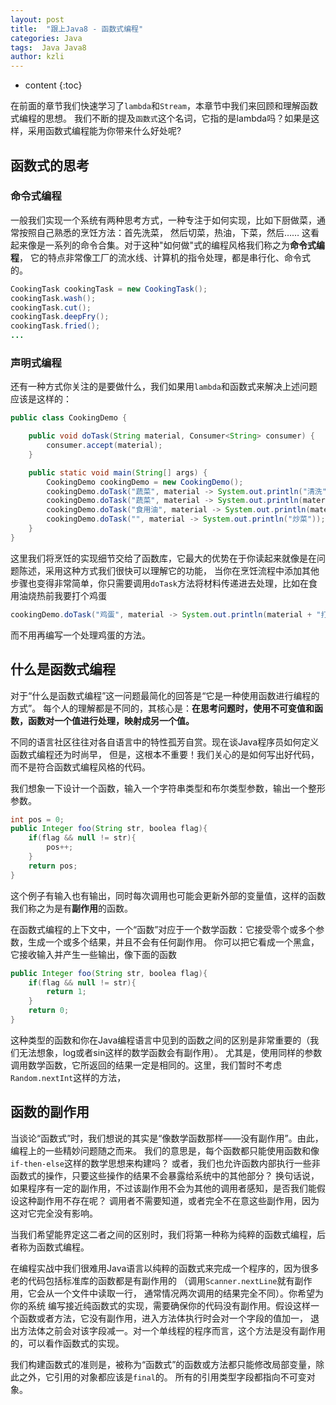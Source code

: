 ```yaml
---
layout: post
title:  "跟上Java8 - 函数式编程"
categories: Java
tags:  Java Java8
author: kzli
---
```


* content
{:toc}

在前面的章节我们快速学习了`lambda`和`Stream`，本章节中我们来回顾和理解函数式编程的思想。
我们不断的提及`函数式`这个名词，它指的是lambda吗？如果是这样，采用函数式编程能为你带来什么好处呢?



<!-- more -->


## 函数式的思考

### 命令式编程

一般我们实现一个系统有两种思考方式，一种专注于如何实现，比如下厨做菜，通常按照自己熟悉的烹饪方法：首先洗菜，
然后切菜，热油，下菜，然后…… 这看起来像是一系列的命令合集。对于这种"如何做"式的编程风格我们称之为**命令式编程**，
它的特点非常像工厂的流水线、计算机的指令处理，都是串行化、命令式的。

```java
CookingTask cookingTask = new CookingTask();
cookingTask.wash();
cookingTask.cut();
cookingTask.deepFry();
cookingTask.fried();
...
```

### 声明式编程

还有一种方式你关注的是要做什么，我们如果用`lambda`和函数式来解决上述问题应该是这样的：

```java
public class CookingDemo {

    public void doTask(String material, Consumer<String> consumer) {
        consumer.accept(material);
    }

    public static void main(String[] args) {
        CookingDemo cookingDemo = new CookingDemo();
        cookingDemo.doTask("蔬菜", material -> System.out.println("清洗" + material));
        cookingDemo.doTask("蔬菜", material -> System.out.println(material + "切片"));
        cookingDemo.doTask("食用油", material -> System.out.println(material + "烧热"));
        cookingDemo.doTask("", material -> System.out.println("炒菜"));
    }
}
```

这里我们将烹饪的实现细节交给了函数库，它最大的优势在于你读起来就像是在问题陈述，采用这种方式我们很快可以理解它的功能，
当你在烹饪流程中添加其他步骤也变得非常简单，你只需要调用`doTask`方法将材料传递进去处理，比如在食用油烧热前我要打个鸡蛋

```java
cookingDemo.doTask("鸡蛋", material -> System.out.println(material + "打碎搅拌均匀"));
```

而不用再编写一个处理鸡蛋的方法。

## 什么是函数式编程

对于“什么是函数式编程”这一问题最简化的回答是“它是一种使用函数进行编程的方式”。
每个人的理解都是不同的，其核心是：**在思考问题时，使用不可变值和函数，函数对一个值进行处理，映射成另一个值。**

不同的语言社区往往对各自语言中的特性孤芳自赏。现在谈Java程序员如何定义函数式编程还为时尚早，
但是，这根本不重要！我们关心的是如何写出好代码，而不是符合函数式编程风格的代码。

我们想象一下设计一个函数，输入一个字符串类型和布尔类型参数，输出一个整形参数。

```java
int pos = 0;
public Integer foo(String str, boolea flag){
    if(flag && null != str){
        pos++;
    }
    return pos;
}
```

这个例子有输入也有输出，同时每次调用也可能会更新外部的变量值，这样的函数我们称之为是有**副作用**的函数。

在函数式编程的上下文中，一个“函数”对应于一个数学函数：它接受零个或多个参数，生成一个或多个结果，并且不会有任何副作用。
你可以把它看成一个黑盒，它接收输入并产生一些输出，像下面的函数

```java
public Integer foo(String str, boolea flag){
    if(flag && null != str){
        return 1;
    }
    return 0;
}
```

这种类型的函数和你在Java编程语言中见到的函数之间的区别是非常重要的（我们无法想象，log或者sin这样的数学函数会有副作用）。
尤其是，使用同样的参数调用数学函数，它所返回的结果一定是相同的。这里，我们暂时不考虑`Random.nextInt`这样的方法，

## 函数的副作用

当谈论“函数式”时，我们想说的其实是“像数学函数那样——没有副作用”。由此，编程上的一些精妙问题随之而来。
我们的意思是，每个函数都只能使用函数和像`if-then-else`这样的数学思想来构建吗？
或者，我们也允许函数内部执行一些非函数式的操作，只要这些操作的结果不会暴露给系统中的其他部分？
换句话说，如果程序有一定的副作用，不过该副作用不会为其他的调用者感知，是否我们能假设这种副作用不存在呢？
调用者不需要知道，或者完全不在意这些副作用，因为这对它完全没有影响。

当我们希望能界定这二者之间的区别时，我们将第一种称为纯粹的函数式编程，后者称为函数式编程。

在编程实战中我们很难用Java语言以纯粹的函数式来完成一个程序的，因为很多老的代码包括标准库的函数都是有副作用的
（调用`Scanner.nextLine`就有副作用，它会从一个文件中读取一行， 通常情况两次调用的结果完全不同）。你希望为你的系统
编写接近纯函数式的实现，需要确保你的代码没有副作用。假设这样一个函数或者方法，它没有副作用，进入方法体执行时会对一个字段的值加一，
退出方法体之前会对该字段减一。对一个单线程的程序而言，这个方法是没有副作用的，可以看作函数式的实现。

我们构建函数式的准则是，被称为“函数式”的函数或方法都只能修改局部变量，除此之外，它引用的对象都应该是`final`的。
所有的引用类型字段都指向不可变对象。
